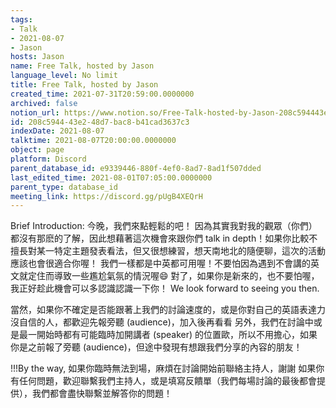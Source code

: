 ```yaml
---
tags:
- Talk
- 2021-08-07
- Jason
hosts: Jason
name: Free Talk, hosted by Jason
language_level: No limit
title: Free Talk, hosted by Jason
created_time: 2021-07-31T20:59:00.0000000
archived: false
notion_url: https://www.notion.so/Free-Talk-hosted-by-Jason-208c594443e248d7bac8b41cad3637c3
id: 208c5944-43e2-48d7-bac8-b41cad3637c3
indexDate: 2021-08-07
talktime: 2021-08-07T20:00:00.0000000
object: page
platform: Discord
parent_database_id: e9339446-880f-4ef0-8ad7-8ad1f507dded
last_edited_time: 2021-08-01T07:05:00.0000000
parent_type: database_id
meeting_link: https://discord.gg/pUgB4XEQrH
---
```






Brief Introduction: 今晚，我們來點輕鬆的吧！
因為其實我對我的觀眾（你們）都沒有那麽的了解，因此想藉著這次機會來跟你們 talk in depth！如果你比較不擅長對某一特定主題發表看法，但又很想練習，想天南地北的隨便聊，這次的活動應該也會很適合你喔！
我們一樣都是中英都可用喔！不要怕因為遇到不會講的英文就定住而導致一些尷尬氣氛的情況喔😄
對了，如果你是新來的，也不要怕喔，我正好趁此機會可以多認識認識一下你！
We look forward to seeing you then.

當然，如果你不確定是否能跟著上我們的討論速度的，或是你對自己的英語表達力沒自信的人，都歡迎先報旁聽 (audience)，加入後再看看
另外，我們在討論中或是最一開始時都有可能臨時加開講者 (speaker) 的位置歐，所以不用擔心，如果你是之前報了旁聽 (audience)，但途中發現有想跟我們分享的內容的朋友！

!!!By the way, 如果你臨時無法到場，麻煩在討論開始前聯絡主持人，謝謝
如果你有任何問題，歡迎聯繫我們主持人，或是填寫反饋單（我們每場討論的最後都會提供），我們都會盡快聯繫並解答你的問題！




